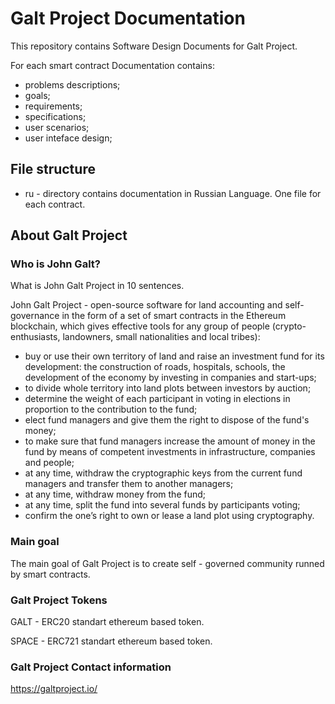 # Galt Project Documentation
This repository contains Software Design Documents for Galt Project.

For each smart contract Documentation contains:
- problems descriptions;
- goals;
- requirements;
- specifications;
- user scenarios;
- user inteface design;

## File structure
- ru - directory contains documentation in Russian Language. One file for each contract.

## About Galt Project
### Who is John Galt?
What is John Galt Project in 10 sentences.

John Galt Project - open-source software for land accounting and self-governance in the form of a set of smart contracts in the Ethereum blockchain, which gives effective tools for any group of people (crypto-enthusiasts, landowners, small nationalities and local tribes):

- buy or use their own territory of land and raise an investment fund for its development: the construction of roads, hospitals, schools, the development of the economy by investing in companies and start-ups;
- to divide whole territory into land plots between investors by auction;
- determine the weight of each participant in voting in elections in proportion to the contribution to the fund;
- elect fund managers and give them the right to dispose of the fund's money;
- to make sure that fund managers increase the amount of money in the fund by means of competent investments in infrastructure, companies and people;
- at any time, withdraw the cryptographic keys from the current fund managers and transfer them to another managers;
- at any time, withdraw money from the fund;
- at any time, split the fund into several funds by participants voting;
- confirm the one’s right to own or lease a land plot using cryptography.

### Main goal
The main goal of Galt Project is to create self - governed community runned by smart contracts. 

### Galt Project Tokens
GALT - ERC20 standart ethereum based token.

SPACE - ERC721 standart ethereum based token.
### Galt Project Contact information
https://galtproject.io/
